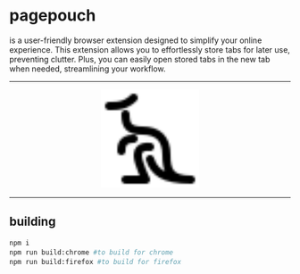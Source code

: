 # pagepouch
is a user-friendly browser extension designed to simplify your online experience. This extension allows you to effortlessly store tabs for later use, preventing clutter. Plus, you can easily open stored tabs in the new tab when needed, streamlining your workflow.

---

<div align="center">
<img style="width:35%;" src="./public/favicon.svg">
</div>

---

## building
```bash
npm i
npm run build:chrome #to build for chrome
npm run build:firefox #to build for firefox
```
